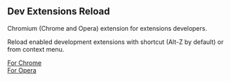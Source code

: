 Dev Extensions Reload
---------------------

Chromium (Chrome and Opera) extension for extensions developers.

Reload enabled development extensions with shortcut (Alt-Z by default) or from context menu.

[For Chrome](https://chrome.google.com/webstore/detail/dev-extensions-reload/bbanndmhbmgajamonlgnjnfdbifbnbdj)   
[For Opera](https://addons.opera.com/extensions/details/dev-extensions-reload/)
